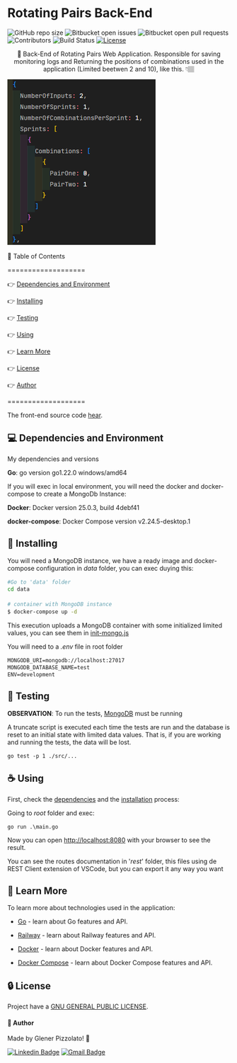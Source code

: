 # **Rotating Pairs Back-End**

![GitHub repo size](https://img.shields.io/github/repo-size/glener10/rotating-pairs-back)
![Bitbucket open issues](https://img.shields.io/bitbucket/issues/glener10/rotating-pairs-back)
![Bitbucket open pull requests](https://img.shields.io/bitbucket/pr-raw/glener10/rotating-pairs-back)
![Contributors](https://img.shields.io/github/contributors/glener10/rotating-pairs-back.svg)
![Build Status](https://github.com/glener10/rotating-pairs-back/workflows/go/badge.svg)
[![License](https://img.shields.io/github/license/glener10/rotating-pairs-back)](/LICENSE)

<p align="center"> 🚀 Back-End of Rotating Pairs Web Application. Responsible for saving monitoring logs and
Returning the positions of combinations used in the application (Limited beetwen 2 and 10), like this. 👇🏽 </p>

![Return Example](/documentation/readmeImages/return.png)

🏁 Table of Contents

===================

<!--ts-->

👉 [Dependencies and Environment](#dependenciesandenvironment)

👉 [Installing](#installing)

👉 [Testing](#testing)

👉 [Using](#using)

👉 [Learn More](#learnmore)

👉 [License](#license)

👉 [Author](#author)

<!--te-->

===================

The front-end source code [hear](https://github.com/glener10/rotating-pairs-front).

<div id="dependenciesandenvironment"></div>

## 💻 **Dependencies and Environment**

My dependencies and versions

**Go**: go version go1.22.0 windows/amd64

If you will exec in local environment, you will need the docker and docker-compose to create a MongoDb Instance:

**Docker**: Docker version 25.0.3, build 4debf41

**docker-compose**: Docker Compose version v2.24.5-desktop.1

<div id="installing"></div>

## 🚀 **Installing**

You will need a MongoDB instance, we have a ready image and docker-compose configuration in _data_ folder, you can exec duying this:

```bash
#Go to 'data' folder
cd data

# container with MongoDB instance
$ docker-compose up -d
```

This execution uploads a MongoDB container with some initialized limited values, you can see them in [init-mongo.js](./data/init-mongo.js)

You will need to a _.env_ file in root folder

```env
MONGODB_URI=mongodb://localhost:27017
MONGODB_DATABASE_NAME=test
ENV=development
```

<div id="testing"></div>

## 🧪 **Testing**

**OBSERVATION**: To run the tests, [MongoDB](#installing) must be running

A truncate script is executed each time the tests are run and the database is reset to an initial state with limited data values. That is, if you are working and running the tests, the data will be lost.

```
go test -p 1 ./src/...
```

<div id="using"></div>

## ☕ **Using**

First, check the [dependencies](#dependenciesandenvironment) and the [installation](#installing) process:

Going to _root_ folder and exec:

```
go run .\main.go
```

Now you can open [http://localhost:8080](http://localhost:8080) with your browser to see the result.

You can see the routes documentation in '_rest_' folder, this files using de REST Client extension of VSCode, but you can export it any way you want

## 📖 **Learn More**

To learn more about technologies used in the application:

- [Go](https://golang.org/) - learn about Go features and API.

- [Railway](https://railway.app/) - learn about Railway features and API.

- [Docker](https://www.docker.com/) - learn about Docker features and API.

- [Docker Compose](https://docs.docker.com/compose/) - learn about Docker Compose features and API.

<div id="license"></div>

## 🔒 **License**

Project have a [GNU GENERAL PUBLIC LICENSE](LICENSE).

<div id="author"></div>

#### **👷 Author**

Made by Glener Pizzolato! 🙋

[![Linkedin Badge](https://img.shields.io/badge/-Glener-blue?style=flat-square&logo=Linkedin&logoColor=white&link=https://www.linkedin.com/in/glener-pizzolato/)](https://www.linkedin.com/in/glener-pizzolato-6319821b0/)
[![Gmail Badge](https://img.shields.io/badge/-glenerpizzolato@gmail.com-c14438?style=flat-square&logo=Gmail&logoColor=white&link=mailto:glenerpizzolato@gmail.com)](mailto:glenerpizzolato@gmail.com)
